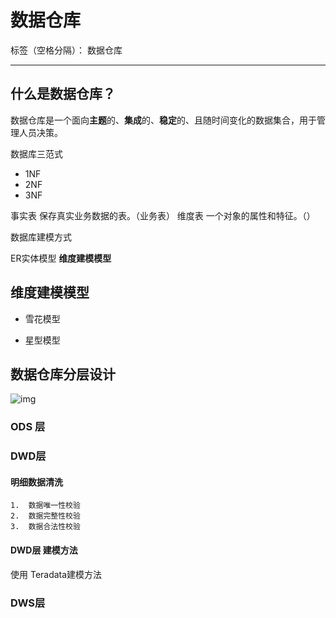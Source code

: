 # 数据仓库

标签（空格分隔）： 数据仓库

---
什么是数据仓库？
---
数据仓库是一个面向**主题**的、**集成**的、**稳定**的、且随时间变化的数据集合，用于管理人员决策。

数据库三范式

- 1NF
- 2NF
- 3NF

事实表
保存真实业务数据的表。（业务表）
维度表
一个对象的属性和特征。（）

数据库建模方式

ER实体模型
**维度建模模型**



维度建模模型
--

- 雪花模型

- 星型模型



## 数据仓库分层设计

![img](..\Notebook\image\数仓分层结构.png)

### ODS 层



### DWD层

#### 明细数据清洗

 	1.	数据唯一性校验
 	2.	数据完整性校验
 	3.	数据合法性校验

#### DWD层 建模方法

使用 Teradata建模方法



### DWS层



